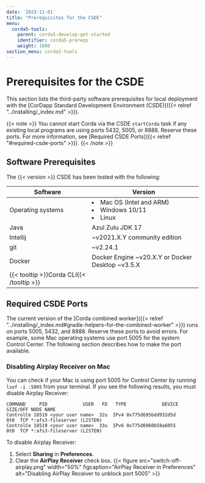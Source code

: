 ```yaml
---
date: '2023-11-01'
title: "Prerequisites for the CSDE"
menu:
  corda5-tools:
    parent: corda5-develop-get-started
    identifier: corda5-prereqs
    weight: 1000
section_menu: corda5-tools
---
```

# Prerequisites for the CSDE

This section lists the third-party software prerequisites for local deployment with the [CorDapp Standard Development Environment (CSDE)]({{< relref "../installing/_index.md" >}}).

{{< note >}}
You cannot start Corda via the CSDE `startCorda` task if any existing local programs are using ports 5432, 5005, or 8888. Reserve these ports. For more information, see [Required CSDE Ports]({{< relref "#required-csde-ports" >}}).
{{< /note >}}

## Software Prerequisites

The {{< version >}} CSDE has been tested with the following:

| Software                                 | Version                                                             |
| ---------------------------------------- | ------------------------------------------------------------------- |
| Operating systems                        | <li>Mac OS (Intel and ARM)</li><li>Windows 10/11</li><li>Linux</li> |
| Java                                     | Azul Zulu JDK 17                                                    |
| Intellij                                 | ~v2021.X.Y community edition                                        |
| git                                      | ~v2.24.1                                                            |
| Docker                                   | Docker Engine ~v20.X.Y or Docker Desktop ~v3.5.X                    |
| {{< tooltip >}}Corda CLI{{< /tooltip >}} |                                                                     |

## Required CSDE Ports

The current version of the [Corda combined worker]({{< relref "../installing/_index.md#gradle-helpers-for-the-combined-worker" >}}) runs on ports 5005, 5432, and 8888. Reserve these ports to avoid errors. For example, some Mac operating systems use port 5005 for the system Control Center. The following section describes how to make the port available.

### Disabling Airplay Receiver on Mac

You can check if your Mac is using port 5005 for Control Center by running `lsof -i :5005` from your terminal. If you see the following results, you must disable Airplay Receiver:

```shell
COMMAND     PID             USER   FD   TYPE             DEVICE SIZE/OFF NODE NAME
ControlCe 18519 <your user name>  32u  IPv4 0x775d695bdd932d5d      0t0  TCP *:afs3-fileserver (LISTEN)
ControlCe 18519 <your user name>  33u  IPv6 0x775d6960b58a6055      0t0  TCP *:afs3-fileserver (LISTEN)
```
To disable Airplay Receiver:

1. Select **Sharing** in **Preferences**.
2. Clear the **AirPlay Receiver** check box.
   {{< figure src="switch-off-airplay.png" width="50%" figcaption="AirPlay Receiver in Preferences" alt="Disabling AirPlay Receiver to unblock port 5005" >}}
